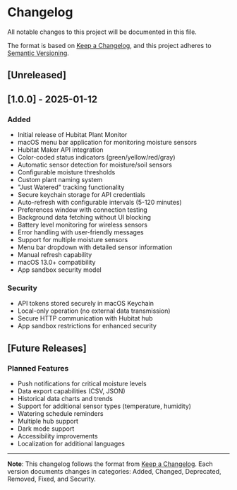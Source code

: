 # Changelog

All notable changes to this project will be documented in this file.

The format is based on [Keep a Changelog](https://keepachangelog.com/en/1.0.0/),
and this project adheres to [Semantic Versioning](https://semver.org/spec/v2.0.0.html).

## [Unreleased]

## [1.0.0] - 2025-01-12

### Added
- Initial release of Hubitat Plant Monitor
- macOS menu bar application for monitoring moisture sensors
- Hubitat Maker API integration
- Color-coded status indicators (green/yellow/red/gray)
- Automatic sensor detection for moisture/soil sensors
- Configurable moisture thresholds
- Custom plant naming system
- "Just Watered" tracking functionality
- Secure keychain storage for API credentials
- Auto-refresh with configurable intervals (5-120 minutes)
- Preferences window with connection testing
- Background data fetching without UI blocking
- Battery level monitoring for wireless sensors
- Error handling with user-friendly messages
- Support for multiple moisture sensors
- Menu bar dropdown with detailed sensor information
- Manual refresh capability
- macOS 13.0+ compatibility
- App sandbox security model

### Security
- API tokens stored securely in macOS Keychain
- Local-only operation (no external data transmission)
- Secure HTTP communication with Hubitat hub
- App sandbox restrictions for enhanced security

## [Future Releases]

### Planned Features
- Push notifications for critical moisture levels
- Data export capabilities (CSV, JSON)
- Historical data charts and trends
- Support for additional sensor types (temperature, humidity)
- Watering schedule reminders
- Multiple hub support
- Dark mode support
- Accessibility improvements
- Localization for additional languages

---

**Note**: This changelog follows the format from [Keep a Changelog](https://keepachangelog.com/).
Each version documents changes in categories: Added, Changed, Deprecated, Removed, Fixed, and Security.